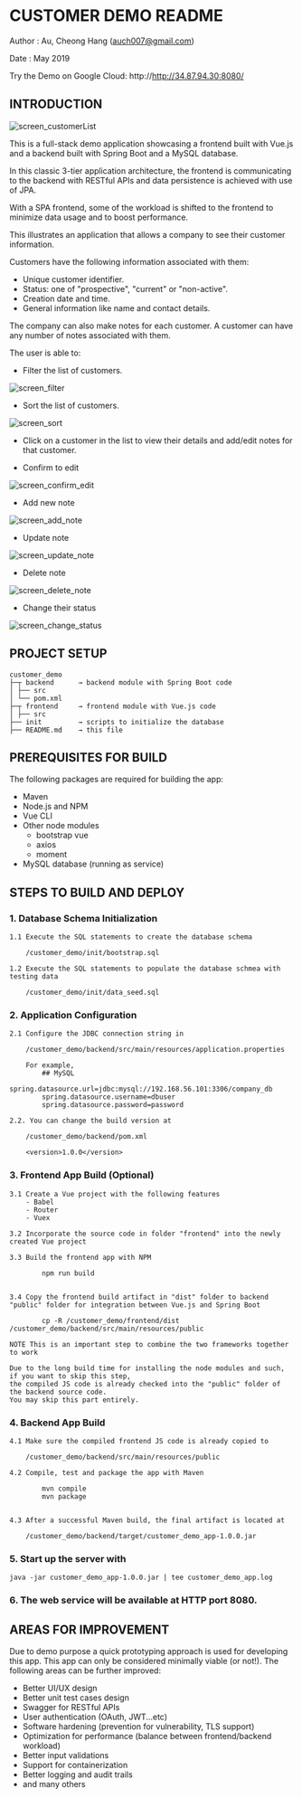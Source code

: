 # CUSTOMER DEMO README

Author	: Au, Cheong Hang (auch007@gmail.com)

Date	: May 2019	

Try the Demo on Google Cloud: http://http://34.87.94.30:8080/


## INTRODUCTION

![screen_customerList](screenshots/screen_customerList.png)

This is a full-stack demo application showcasing a frontend built with Vue.js and a backend built with Spring Boot and a MySQL database.

In this classic 3-tier application architecture, the frontend is communicating to the backend with RESTful APIs and data persistence is achieved with use of JPA.

With a SPA frontend, some of the workload is shifted to the frontend to minimize data usage and to boost performance.

This illustrates an application that allows a company to see their customer information.

Customers have the following information associated with them:
- Unique customer identifier.
- Status: one of "prospective", "current" or "non-active".
- Creation date and time.
- General information like name and contact details.

The company can also make notes for each customer. A customer can have any number of notes associated with them.

The user is able to:
- Filter the list of customers.

![screen_filter](screenshots/screen_filter.png)

- Sort the list of customers.

![screen_sort](screenshots/screen_sort.png)


- Click on a customer in the list to view their details and add/edit notes for that customer.

- Confirm to edit

![screen_confirm_edit](screenshots/screen_confirm_edit.png)

- Add new note

![screen_add_note](screenshots/screen_add_note.png)

- Update note

![screen_update_note](screenshots/screen_update_note.png)

- Delete note

![screen_delete_note](screenshots/screen_delete_note.png)


- Change their status

![screen_change_status](screenshots/screen_change_status.png)


## PROJECT SETUP

```
customer_demo
├─┬ backend      → backend module with Spring Boot code
│ ├── src
│ └── pom.xml
├─┬ frontend     → frontend module with Vue.js code
│ ├── src
├── init         → scripts to initialize the database
├── README.md    → this file
```

## PREREQUISITES FOR BUILD

The following packages are required for building the app:
- Maven
- Node.js and NPM
- Vue CLI
- Other node modules
	- bootstrap vue
	- axios
	- moment
- MySQL database (running as service)


## STEPS TO BUILD AND DEPLOY

### 1. Database Schema Initialization

	1.1 Execute the SQL statements to create the database schema
	
		/customer_demo/init/bootstrap.sql

	1.2 Execute the SQL statements to populate the database schmea with testing data
	
		/customer_demo/init/data_seed.sql


### 2. Application Configuration
	
	2.1 Configure the JDBC connection string in
	
		/customer_demo/backend/src/main/resources/application.properties
	
		For example,	
			## MySQL
			spring.datasource.url=jdbc:mysql://192.168.56.101:3306/company_db
			spring.datasource.username=dbuser
			spring.datasource.password=password

	2.2. You can change the build version at
		
		/customer_demo/backend/pom.xml
		
		<version>1.0.0</version>

			
### 3. Frontend App Build (Optional)
	
	3.1 Create a Vue project with the following features
		- Babel
		- Router
		- Vuex

	3.2 Incorporate the source code in folder "frontend" into the newly created Vue project

	3.3 Build the frontend app with NPM
			
			npm run build
			

	3.4 Copy the frontend build artifact in "dist" folder to backend "public" folder for integration between Vue.js and Spring Boot
			
			cp -R /customer_demo/frontend/dist /customer_demo/backend/src/main/resources/public
			
	NOTE This is an important step to combine the two frameworks together to work
				
	Due to the long build time for installing the node modules and such, if you want to skip this step, 
	the compiled JS code is already checked into the "public" folder of the backend source code. 
	You may skip this part entirely.
			

### 4. Backend App Build
	
	4.1 Make sure the compiled frontend JS code is already copied to
	
		/customer_demo/backend/src/main/resources/public
	
	4.2 Compile, test and package the app with Maven
			
			mvn compile
			mvn package
			

	4.3 After a successful Maven build, the final artifact is located at 
	
		/customer_demo/backend/target/customer_demo_app-1.0.0.jar

		
### 5. Start up the server with
	
	java -jar customer_demo_app-1.0.0.jar | tee customer_demo_app.log
	

### 6. The web service will be available at HTTP port 8080.


## AREAS FOR IMPROVEMENT

Due to demo purpose a quick prototyping approach is used for developing this app. This app can only be considered minimally viable (or not!). The following areas can be further improved:

- Better UI/UX design
- Better unit test cases design
- Swagger for RESTful APIs
- User authentication	(OAuth, JWT...etc)
- Software hardening	(prevention for vulnerability, TLS support)
- Optimization for performance (balance between frontend/backend workload)
- Better input validations
- Support for containerization
- Better logging and audit trails
- and many others